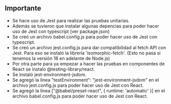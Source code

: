 ## Importante

- Se hace uso de Jest para realizar las pruebas unitarias.
- Además se tuvieron que instalar algunas depencias para poder hacer uso de Jest con typescript (ver package.json)
- Se creó un archivo babel.config.js para poder hacer uso de Jest con typescript.
- Se creó un archivo jest.config.js para dar compatibilidad al fetch API con Jest. Para eso se instaló la librería 'isomorphic-fetch'. (Esto no pasa si tenemos la versión 18 en adelante de Node.js)
- Por otra parte para ya empezar a hacer las pruebas en componentes de React se instalo @testing-library/react.
- Se instaló jest-environment-jsdom.
- Se agregó la línea "testEnvironment": "jest-environment-jsdom" en el archivo jest.config.js para poder hacer uso de Jest con React.
- Se agregó la línea ["@babel/preset-react", { runtime: 'automatic' }] en el archivo babel.config.js para poder hacer uso de Jest con React.
